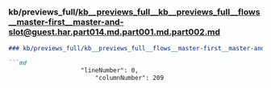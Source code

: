 ### kb/previews_full/kb__previews_full__kb__previews_full__flows__master-first__master-and-slot@guest.har.part014.md.part001.md.part002.md

```md
### kb/previews_full/kb__previews_full__flows__master-first__master-and-slot@guest.har.part014.md.part001.md (part 002)

```md
                    "lineNumber": 0,
                        "columnNumber": 209
                
```

```

```
